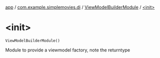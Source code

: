 [app](../../index.md) / [com.example.simplemovies.di](../index.md) / [ViewModelBuilderModule](index.md) / [&lt;init&gt;](./-init-.md)

# &lt;init&gt;

`ViewModelBuilderModule()`

Module to provide a viewmodel factory, note the returntype

